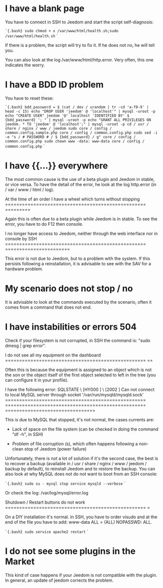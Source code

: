 I have a blank page
=====================

You have to connect in SSH to Jeedom and start the script
self-diagnosis:

`` `{.bash}
sudo chmod + x /var/www/html/health.sh;sudo /var/www/html/health.sh
`` `

If there is a problem, the script will try to fix it. If he does not
no, he will tell you.

You can also look at the log /var/www/html/http.error. Very
often, this one indicates the worry.

I have a BDD ID problem
==================================

You have to reset these:

`` `{.bash}
bdd_password = $ (cat / dev / urandom | tr -cd 'a-f0-9' | head -c 15)
echo "DROP USER 'jeedom' @ 'localhost'" | mysql -uroot -p
echo "CREATE USER" jeedom '@' localhost 'IDENTIFIED BY' $ {bdd_password} '; " | mysql -uroot -p
echo "GRANT ALL PRIVILEGES ON jeedom. * TO 'jeedom' @ 'localhost';" | mysql -uroot -p
cd / usr / share / nginx / www / jeedom
sudo core / config / common.config.sample.php core / config / common.config.php
sudo sed -i -e "s / # PASSWORD # / $ {bdd_password} / g" core / config / common.config.php
sudo chown www -data: www-data core / config / common.config.php
`` `

I have {{...}} everywhere
=======================

The most common cause is the use of a beta plugin
and Jeedom in stable, or vice versa. To have the detail of the error, he
look at the log http.error (in / var / www / html / log).

At the time of an order I have a wheel which turns without stopping
================================================== =========

Again this is often due to a beta plugin while Jeedom
is in stable. To see the error, you have to do F12 then console.

I no longer have access to Jeedom, neither through the web interface nor in console by SSH
================================================== =======================

This error is not due to Jeedom, but to a problem with the system.
If this persists following a reinstallation, it is advisable to
see with the SAV for a hardware problem.

My scenario does not stop / no
=================================

It is advisable to look at the commands executed by the scenario,
often it comes from a command that does not end.

I have instabilities or errors 504
========================================

Check if your filesystem is not corrupted, in SSH the
command is: "sudo dmesg | grep error".

I do not see all my equipment on the dashboard
================================================== ==

Often this is because the equipment is assigned to an object
which is not the son or the object itself of the first object selected to
left in the tree (you can configure it in your profile).

I have the following error: SQLSTATE \ [HY000 \] \ [2002 \] Can not connect to local MySQL server through socket '/var/run/mysqld/mysqld.sock'
================================================== ================================================== ================================

This is due to MySQL that stopped, it's not normal, the cases
currents are:

-   Lack of space on the file system (can be checked in
    doing the command "df -h", in SSH)

-   Problem of file corruption (s), which often happens following
    a non-clean stop of Jeedom (power failure)

Unfortunately, there is not a lot of solution if it's the second
case, the best is to recover a backup (available in
/ usr / share / nginx / www / jeedom / backup by default), to reinstall Jeedom and
to restore the backup. You can also look at why MySQL does not
do not want to boot from an SSH console:

`` `{.bash}
sudo su -
mysql stop service
mysqld --verbose
`` `

Or check the log: /var/log/mysql/error.log

Shutdown / Restart buttons do not work
================================================== =

On a DIY installation it's normal. In SSH, you have to order
visudo and at the end of the file you have to add: www-data ALL = (ALL)
NOPASSWD: ALL.

`` `{.bash}
sudo service apache2 restart
`` `

I do not see some plugins in the Market
=========================================

This kind of case happens if your Jeedom is not compatible with the
plugin. In general, an update of jeedom corrects the problem.
